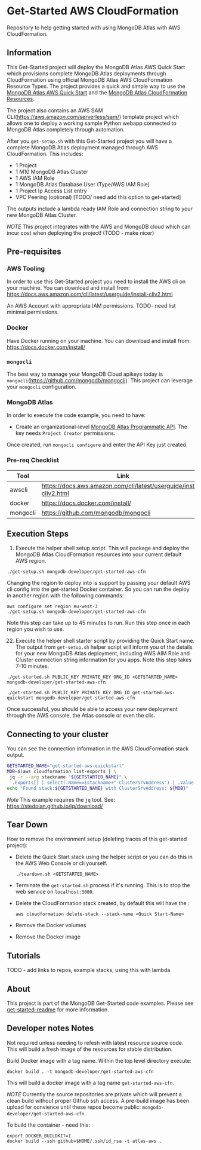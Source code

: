 # Get-Started AWS CloudFormation

Repository to help getting started with using MongoDB Atlas with AWS CloudFormation.

## Information


This Get-Started project will deploy the MongoDB Atlas AWS Quick Start which provisions complete MongoDB Atlas deployments through CloudFormation using official MongoDB Atlas AWS CloudFormation Resource Types. The project provides a quick and simple way to use the [MongoDB Atlas AWS Quick Start](https://github.com/aws-quickstart/quickstart-mongodb-atlas) and the [MongoDB Atlas CloudFormation Resources](https://github.com/aws-quickstart/quickstart-mongodb-atlas-resources).

The project also contains an AWS SAM CLI(https://aws.amazon.com/serverless/sam/) template project which allows one to deploy a working sample Python webapp connected to MongoDB Atlas completely through automation.

After you `get-setup.sh` with this Get-Started project you will have a complete MongoDB Atlas deployment managed through AWS CloudFormation. This includes:

* 1 Project
* 1 M10 MongoDB Atlas Cluster
* 1 AWS IAM Role
* 1 MongoDB Atlas Database User (Type/AWS IAM Role)
* 1 Project Ip Access List entry
* VPC Peering (optional) [TODO/ need add this option to get-started]

The outputs include a lambda ready IAM Role and connection string to your new MongoDB Atlas Cluster.

*NOTE* This project integrates with the AWS and MongoDB cloud which can incur cost when deploying the project! (TODO - make nicer)

## Pre-requisites 

### AWS Tooling

In order to use this Get-Started project you need to install the AWS cli on your machine.
You can download and install from: https://docs.aws.amazon.com/cli/latest/userguide/install-cliv2.html

An AWS Account with appropriate IAM permissions. TODO- need list minimal permissions.

### Docker 

Have Docker running on your machine. You can download and install from: https://docs.docker.com/install/

### `mongocli`

The best way to manage your MongoDB Cloud apikeys today is `mongocli`(https://github.com/mongodb/mongocli). This project can leverage your `mongocli` configuration.

### MongoDB Atlas

In order to execute the code example, you need to have: 

* Create an organizational-level [MongoDB Atlas Programmatic API](https://docs.atlas.mongodb.com/configure-api-access#programmatic-api-keys). The key needs `Project Creator` permissions.

Once created, run `mongocli configure` and enter the API Key just created.

### Pre-req Checklist

| Tool | Link | Completed | Notes |
| ---- | ---- | --------- | --- |
| awscli | https://docs.aws.amazon.com/cli/latest/userguide/install-cliv2.html | - [ ] | |
| docker | https://docs.docker.com/install/ | - [ ] | |
| mongocli | https://github.com/mongodb/mongocli | - [ ] | |


##  Execution Steps 

1. Execute the helper shell setup script. This will package and deploy the MongoDB Atlas CloudFormation resources into your current default AWS region. 

  ```
  ./get-setup.sh mongodb-developer/get-started-aws-cfn
  ```

  Changing the region to deploy into is support by passing your default AWS cli config into the get-started Docker container. So you can run the deploy in another region with the following commands:
  ```
  aws configure set region eu-west-3
  ./get-setup.sh mongodb-developer/get-started-aws-cfn
  ```
  Note this step can take up to 45 minutes to run.
  Run this step once in each region you wish to use.

22. Execute the helper shell starter script by providing the Quick Start name. The output from `get-setup.sh` helper script will inform you of the details for your new MongoDB Atlas deployment, including AWS AIM Role and Cluster connection string information for you apps. Note this step takes 7-10 minutes. 

  ```
  ./get-started.sh PUBLIC_KEY PRIVATE_KEY ORG_ID <GETSTARTED_NAME> mongodb-developer/get-started-aws-cfn
  ```


  ```
  ./get-started.sh PUBLIC_KEY PRIVATE_KEY ORG_ID get-started-aws-quickstart mongodb-developer/get-started-aws-cfn
  ```

  Once successful, you should be able to access your new deployment through the AWS console, the Atlas console or even the clis.

## Connecting to your cluster

You can see the connection information in the AWS CloudFormation stack output.

```bash
GETSTARTED_NAME="get-started-aws-quickstart"
MDB=$(aws cloudformation list-exports | \
 jq -r --arg stackname "${GETSTARTED_NAME}" \
 '.Exports[] | select(.Name==$stackname+"-ClusterSrvAddress") | .Value')
echo "Found stack:${GETSTARTED_NAME} with ClusterSrvAddress: ${MDB}"
```

_Note_ This example requires the `jq` tool. See: https://stedolan.github.io/jq/download/

## Tear Down 

How to remove the environment setup (deleting traces of this get-started project):

* Delete the Quick Start stack using the helper script or you can do this in the AWS Web Console or cli yourself.
  ```
  ./teardown.sh <GETSTARTED_NAME>
  ```

* Terminate the `get-started.sh` process if it's running. This is to stop the web service on `localhost:3000`.
* Delete the CloudFormation stack created, by default this will have the <Quick Start-Name>:
   ```
   aws cloudformation delete-stack --stack-name <Quick Start-Name>
   ```
* Remove the Docker volumes
* Remove the Docker image

## Tutorials

TODO - add links to repos, example stacks, using this with lambda

## About 

This project is part of the MongoDB Get-Started code examples. Please see [get-started-readme](https://github.com/mongodb-developer/get-started-readme) for more information. 


## Developer notes Notes

Not required unless needing to refesh with latest resource source code.
This will build a fresh image of the resources for stable distribution.

   Build Docker image with a tag name. Within the top level directory execute: 
  ```
  docker build . -t mongodb-developer/get-started-aws-cfn
  ```
   This will build a docker image with a tag name `get-started-aws-cfn`. 

   *NOTE* Currently the source repositories are private which will prevent a clean build without proper Github ssh access. A pre-build image has been upload for convience until these repos become public: `mongodb-developer/get-started-aws-cfn`. 

To build the container - need this:
```
export DOCKER_BUILDKIT=1
docker build --ssh github=$HOME/.ssh/id_rsa -t atlas-aws .
```
